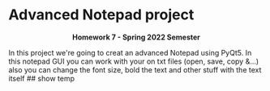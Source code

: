 # Advanced Notepad project
<p  align="center"> <b>Homework 7 - Spring 2022 Semester </b> </p>
In this project we're going to creat an advanced Notepad using PyQt5. In this notepad GUI you can work with your on txt files (open, save, copy &...) also you can change the font size, bold the text and other stuff with the text itself
## show temp

